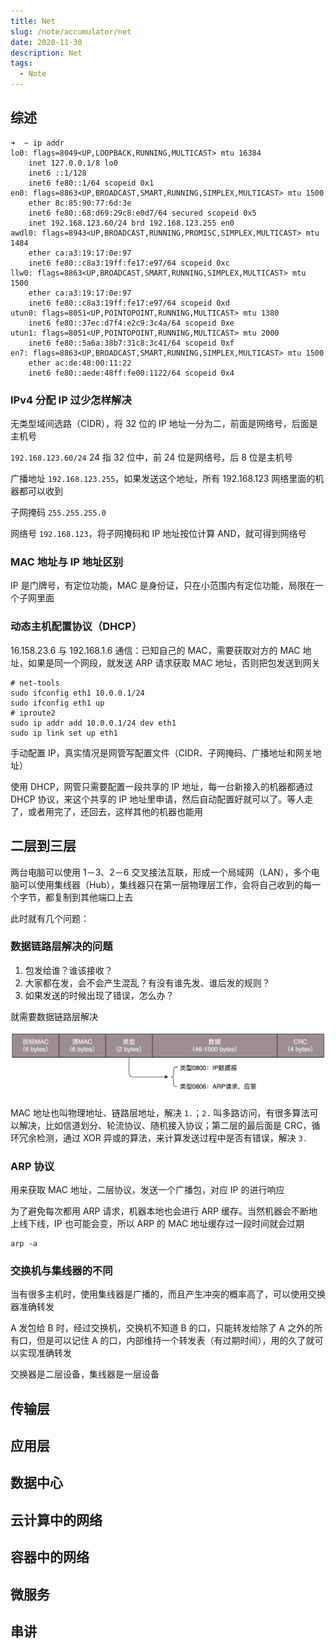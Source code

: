 ```yaml
---
title: Net
slug: /note/accumulator/net
date: 2020-11-30
description: Net
tags:
  - Note
---
```


## 综述

<!-- markdownlint-disable MD010 -->
```shell
➜  ~ ip addr
lo0: flags=8049<UP,LOOPBACK,RUNNING,MULTICAST> mtu 16384
	inet 127.0.0.1/8 lo0
	inet6 ::1/128
	inet6 fe80::1/64 scopeid 0x1
en0: flags=8863<UP,BROADCAST,SMART,RUNNING,SIMPLEX,MULTICAST> mtu 1500
	ether 8c:85:90:77:6d:3e
	inet6 fe80::68:d69:29c8:e0d7/64 secured scopeid 0x5
	inet 192.168.123.60/24 brd 192.168.123.255 en0
awdl0: flags=8943<UP,BROADCAST,RUNNING,PROMISC,SIMPLEX,MULTICAST> mtu 1484
	ether ca:a3:19:17:0e:97
	inet6 fe80::c8a3:19ff:fe17:e97/64 scopeid 0xc
llw0: flags=8863<UP,BROADCAST,SMART,RUNNING,SIMPLEX,MULTICAST> mtu 1500
	ether ca:a3:19:17:0e:97
	inet6 fe80::c8a3:19ff:fe17:e97/64 scopeid 0xd
utun0: flags=8051<UP,POINTOPOINT,RUNNING,MULTICAST> mtu 1380
	inet6 fe80::37ec:d7f4:e2c9:3c4a/64 scopeid 0xe
utun1: flags=8051<UP,POINTOPOINT,RUNNING,MULTICAST> mtu 2000
	inet6 fe80::5a6a:38b7:31c8:3c41/64 scopeid 0xf
en7: flags=8863<UP,BROADCAST,SMART,RUNNING,SIMPLEX,MULTICAST> mtu 1500
	ether ac:de:48:00:11:22
	inet6 fe80::aede:48ff:fe00:1122/64 scopeid 0x4
```

### IPv4 分配 IP 过少怎样解决

无类型域间选路（CIDR），将 32 位的 IP 地址一分为二，前面是网络号，后面是主机号

`192.168.123.60/24` 24 指 32 位中，前 24 位是网络号，后 8 位是主机号

广播地址 `192.168.123.255`，如果发送这个地址，所有 192.168.123 网络里面的机器都可以收到

子网掩码 `255.255.255.0`

网络号 `192.168.123`，将子网掩码和 IP 地址按位计算 AND，就可得到网络号

### MAC 地址与 IP 地址区别

IP 是门牌号，有定位功能，MAC 是身份证，只在小范围内有定位功能，局限在一个子网里面

### 动态主机配置协议（DHCP）

16.158.23.6 与 192.168.1.6 通信：已知自己的 MAC，需要获取对方的 MAC 地址，如果是同一个网段，就发送 ARP 请求获取 MAC 地址，否则把包发送到网关

```shell
# net-tools
sudo ifconfig eth1 10.0.0.1/24
sudo ifconfig eth1 up
# iproute2
sudo ip addr add 10.0.0.1/24 dev eth1
sudo ip link set up eth1
```

手动配置 IP，真实情况是网管写配置文件（CIDR、子网掩码、广播地址和网关地址）

使用 DHCP，网管只需要配置一段共享的 IP 地址，每一台新接入的机器都通过 DHCP 协议，来这个共享的 IP 地址里申请，然后自动配置好就可以了。等人走了，或者用完了，还回去，这样其他的机器也能用

## 二层到三层

两台电脑可以使用 1－3、2－6 交叉接法互联，形成一个局域网（LAN），多个电脑可以使用集线器（Hub），集线器只在第一层物理层工作，会将自己收到的每一个字节，都复制到其他端口上去

此时就有几个问题：

### 数据链路层解决的问题

1. 包发给谁？谁该接收？
2. 大家都在发，会不会产生混乱？有没有谁先发、谁后发的规则？
3. 如果发送的时候出现了错误，怎么办？

就需要数据链路层解决

![mac](./images/mac.jpg)

MAC 地址也叫物理地址、链路层地址，解决 `1.`；`2.` 叫多路访问，有很多算法可以解决，比如信道划分、轮流协议、随机接入协议；第二层的最后面是 CRC，循环冗余检测，通过 XOR 异或的算法，来计算发送过程中是否有错误，解决 `3.`

### ARP 协议

用来获取 MAC 地址，二层协议，发送一个广播包，对应 IP 的进行响应

为了避免每次都用 ARP 请求，机器本地也会进行 ARP 缓存。当然机器会不断地上线下线，IP 也可能会变，所以 ARP 的 MAC 地址缓存过一段时间就会过期

```shell
arp -a
```

### 交换机与集线器的不同

当有很多主机时，使用集线器是广播的，而且产生冲突的概率高了，可以使用交换器准确转发

A 发包给 B 时，经过交换机，交换机不知道 B 的口，只能转发给除了 A 之外的所有口，但是可以记住 A 的口，内部维持一个转发表（有过期时间），用的久了就可以实现准确转发

交换器是二层设备，集线器是一层设备

## 传输层

## 应用层

## 数据中心

## 云计算中的网络

## 容器中的网络

## 微服务

## 串讲
